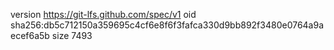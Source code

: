 version https://git-lfs.github.com/spec/v1
oid sha256:db5c712150a359695c4cf6e8f6f3fafca330d9bb892f3480e0764a9aecef6a5b
size 7493
